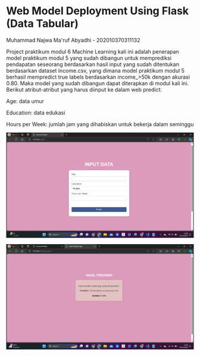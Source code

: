 # Web Model Deployment Using Flask (Data Tabular)

Muhammad Najwa Ma'ruf Abyadhi - 202010370311132


Project praktikum modul 6 Machine Learning kali ini adalah penerapan model praktikum modul 5 yang sudah dibangun untuk memprediksi pendapatan seseorang berdasarkan hasil input yang sudah ditentukan berdasarkan dataset income.csv, yang dimana model praktikum modul 5 berhasil mempredict true labels berdasarkan income_>50k dengan akurasi 0.80. Maka model yang sudah dibangun dapat diterapkan di modul kali ini. Berikut atribut-atribut yang harus diinput ke dalam web predict:

Age: data umur


Education: data edukasi


Hours per Week: jumlah jam yang dihabiskan untuk bekerja dalam seminggu


![image](https://github.com/muhammadnajwa007/Modul_6/blob/main/css/WhatsApp%20Image%202023-12-15%20at%2013.25.13.jpeg)


![image](https://github.com/muhammadnajwa007/Modul_6/blob/main/css/WhatsApp%20Image%202023-12-15%20at%2013.41.59.jpeg)
